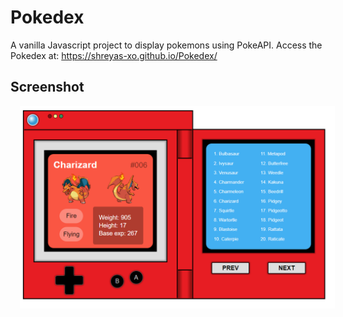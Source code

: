 # Pokedex
A vanilla Javascript project to display pokemons using PokeAPI.
Access the Pokedex at: https://shreyas-xo.github.io/Pokedex/

## Screenshot

<img src="Screenshot.png" alt="pokedex" style="margin-left: 15px;" />
